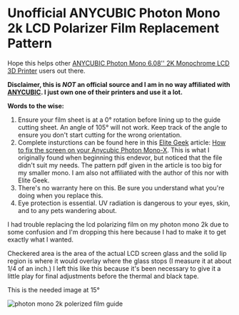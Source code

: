 # Unofficial ANYCUBIC Photon Mono 2k LCD Polarizer Film Replacement Pattern

Hope this helps other [ANYCUBIC Photon Mono 6.08'' 2K Monochrome LCD 3D Printer](https://www.amazon.com/gp/product/B0793PYDF7) users out there.

**Disclaimer, this is *NOT* an official source and I am in no way affiliated with [ANYCUBIC](https://www.anycubic.com/). I just own one of their printers and use it a lot.**

**Words to the wise:**

  1. Ensure your film sheet is at a 0° rotation before lining up to the guide cutting sheet. An angle of 105° will not work. Keep track of the angle to ensure you don't start cutting for the wrong orientation.
  2. Complete insturctions can be found here in this [Elite Geek](http://www.elitegeek.net/) article: [How to fix the screen on your Anycubic Photon Mono-X](http://www.elitegeek.net/how-to-fix-the-screen-on-your-anycubic-photon-mono-x). This is what I originally found when beginning this endevor, but noticed that the file didn't suit my needs. The pattern pdf given in the article is too big for my smaller mono. I am also not affiliated with the author of this nor with Elite Geek.
  3. There's no warranty here on this. Be sure you understand what you're doing when you replace this.
  4. Eye protection is essential. UV radiation is dangerous to your eyes, skin, and to any pets wandering about.

I had trouble replacing the lcd polarizing film on my photon mono 2k due to some confusion and I'm dropping this here because I had to make it to get exactly what I wanted.

Checkered area is the area of the actual LCD screen glass and the solid lip region is where it would overlay where the glass stops (I measure it at about 1/4 of an inch.) I left this like this because it's been necessary to give it a little play for final adjustments before the thermal and black tape.

This is the needed image at 15°

![photon mono 2k  polerized film guide](https://user-images.githubusercontent.com/28960829/136741929-e0e23aa7-9d5f-4cc5-be50-3dd96b3c9d02.png)
